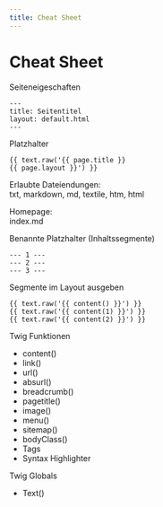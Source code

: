 ```yaml
---
title: Cheat Sheet
---
```


# Cheat Sheet

Seiteneigeschaften

    ---
    title: Seitentitel
    layout: default.html
    ---

Platzhalter

    {{ text.raw('{{ page.title }}
    {{ page.layout }}') }}

Erlaubte Dateiendungen:<br>
txt, markdown, md, textile, htm, html

Homepage:<br>
index.md

Benannte Platzhalter (Inhaltssegmente)

    --- 1 ---
    --- 2 ---
    --- 3 ---

Segmente im Layout ausgeben

    {{ text.raw('{{ content() }}') }}
    {{ text.raw('{{ content(1) }}') }}
    {{ text.raw('{{ content(2) }}') }}

Twig Funktionen

- content()
- link()
- url()
- absurl()
- breadcrumb()
- pagetitle()
- image()
- menu()
- sitemap()
- bodyClass()
- Tags
- Syntax Highlighter

Twig Globals

- Text()
